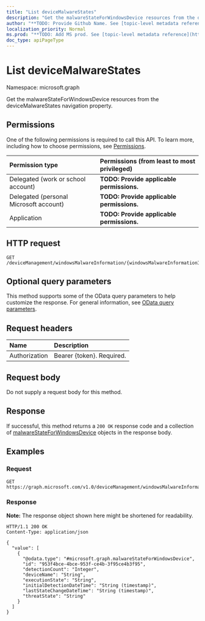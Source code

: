 ```yaml
---
title: "List deviceMalwareStates"
description: "Get the malwareStateForWindowsDevice resources from the deviceMalwareStates navigation property."
author: "**TODO: Provide Github Name. See [topic-level metadata reference](https://msgo.azurewebsites.net/add/document/guidelines/metadata.html#topic-level-metadata)**"
localization_priority: Normal
ms.prod: "**TODO: Add MS prod. See [topic-level metadata reference](https://msgo.azurewebsites.net/add/document/guidelines/metadata.html#topic-level-metadata)**"
doc_type: apiPageType
---
```


# List deviceMalwareStates
Namespace: microsoft.graph



Get the malwareStateForWindowsDevice resources from the deviceMalwareStates navigation property.

## Permissions
One of the following permissions is required to call this API. To learn more, including how to choose permissions, see [Permissions](/graph/permissions-reference).

|Permission type|Permissions (from least to most privileged)|
|:---|:---|
|Delegated (work or school account)|**TODO: Provide applicable permissions.**|
|Delegated (personal Microsoft account)|**TODO: Provide applicable permissions.**|
|Application|**TODO: Provide applicable permissions.**|

## HTTP request

<!-- {
  "blockType": "ignored"
}
-->
``` http
GET /deviceManagement/windowsMalwareInformation/{windowsMalwareInformationId}/deviceMalwareStates
```

## Optional query parameters
This method supports some of the OData query parameters to help customize the response. For general information, see [OData query parameters](/graph/query-parameters).

## Request headers
|Name|Description|
|:---|:---|
|Authorization|Bearer {token}. Required.|

## Request body
Do not supply a request body for this method.

## Response

If successful, this method returns a `200 OK` response code and a collection of [malwareStateForWindowsDevice](../resources/malwarestateforwindowsdevice.md) objects in the response body.

## Examples

### Request
<!-- {
  "blockType": "request",
  "name": "list_malwarestateforwindowsdevice"
}
-->
``` http
GET https://graph.microsoft.com/v1.0/deviceManagement/windowsMalwareInformation/{windowsMalwareInformationId}/deviceMalwareStates
```


### Response
**Note:** The response object shown here might be shortened for readability.
<!-- {
  "blockType": "response",
  "truncated": true,
  "@odata.type": "Collection(microsoft.graph.malwareStateForWindowsDevice)"
}
-->
``` http
HTTP/1.1 200 OK
Content-Type: application/json

{
  "value": [
    {
      "@odata.type": "#microsoft.graph.malwareStateForWindowsDevice",
      "id": "953f4bce-4bce-953f-ce4b-3f95ce4b3f95",
      "detectionCount": "Integer",
      "deviceName": "String",
      "executionState": "String",
      "initialDetectionDateTime": "String (timestamp)",
      "lastStateChangeDateTime": "String (timestamp)",
      "threatState": "String"
    }
  ]
}
```

